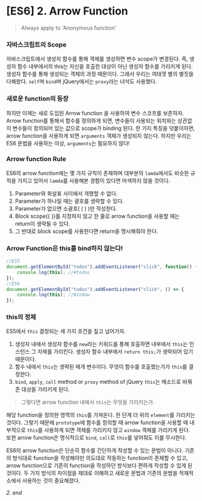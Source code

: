 # [ES6] 2. Arrow Function
> Always apply to 'Anonymous function’  

### 자바스크립트의 Scope
자바스크립트에서 생성자 함수를 통해 객체를 생성하면 변수 scope가 변경된다. 즉, 생성자 함수 내부에서의 this는 자신을 호출한 대상이 아닌 생성자 함수를 가리키게 된다. 생성자 함수를 통해 생성되는 객체의 과정 때문이다. 그래서 우리는 여태껏 별의 별짓을 다해왔다. `self`며 `bind`며 jQuery에서는 `proxy`라는 녀석도 사용했다.

### 새로운 function의 등장
하지만 이제는 새로 도입된 Arrow function 을 사용하여 변수 스코프를 보존하자. Arrow function를 통해서 함수를 정의하게 되면, 변수들이 사용되는 위치와는 상관없이 변수들이 정의되어 있는 값으로 scope가 binding  된다. 한 가지 특징을 덧붙이자면, arrow function을 사용하게 되면 `arguments` 객체가 생성되지 않는다. 하지만 우리는 ES6 문법을 사용하는 이상, `arguments`는 필요하지 않다!

### Arrow function Rule
ES6의 arrow function에는 몇 가지 규칙이 존재하며 대부분의 `lamda`에서도 비슷한 규칙을 가지고 있어서 `lamda`를 사용해본 경험이 있다면 어색하지 않을 것이다.
1) Parameter와 화살표 사이에서 개행할 수 없다.
2) Parameter가 하나일 때는 괄호를 생략할 수 있다.
3) Parameter가 없으면 소괄호( ( ) )만 작성한다.
4) Block scope({ })를 지정하지 않고 한 줄로 arrow function을 사용할 때는 return이 생략될 수 있다.
5) 그 반대로 block scope를 사용한다면 return을 명시해줘야 한다.


### Arrow Function은 this를 bind하지 않는다!
```javascript
//ES5
document.getElementById("todos").addEventListener("click", function() {
    console.log(this); //#todos
});
//ES6
document.getElementById("todos").addEventListener("click", () => {
    console.log(this); //Window
});
```

### this의 정체
ES5에서 `this` 결정되는 세 가지 조건을 짚고 넘어가자.
1) 생성자 내에서
생성자 함수를 `new`라는 키워드를 통해 호출하면 내부에서 `this`는 인스턴스 그 자체를 가리킨다. 생성자 함수 내부에서 `return this;`가 생략되어 있기 때문이다.
2) 함수 내에서
`this`는 생략된 매개 변수이다. 무엇이 함수를 호출했는가가 `this`를 결정한다.
3) `bind`, `apply`, `call` method or `proxy` method of jQuery
`this`는 메소드로 바꿔준 대상을 가리키게 된다.

> 그렇다면 arrow function 내에서 `this`는 무엇을 가리키는가.

해당 function을 정의한 영역의 `this`를 가져온다. 한 단계 더 위의 `element`를 가리키는 것이다. 그렇기 때문에 `prototype`에 함수를 정의할 때 arrow function을 사용할 때 내부적으로 `this`를 사용하게 되면 객체를 가리키지 않고 `window` 객체를 가리키게 된다. 또한 arrow function은 명식적으로 `bind`, `call`로 `this`를 넣어줘도 이를 무시한다. 

ES6의 arrow function은 단순히 함수를 간단하게 작성할 수 있는 문법이 아니다. 기존의 방식대로 function을 작성해야만 의도대로 작동하는 function이 존재할 수 있고, arrow function으로 기존의 function을 작성하던 방식보다 편하게 작성할 수 있게 된 것이다. 두 가지 방식의 차이점을 제대로 이해하고 새로운 문법과 기존의 문법을 적재적소에서 사용하는 것이 중요해졌다.

  
_2. end_